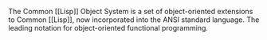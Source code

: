 The Common [[Lisp]] Object System is a set of object-oriented extensions to Common [[Lisp]], now incorporated into the ANSI standard language. The leading notation for object-oriented functional programming.